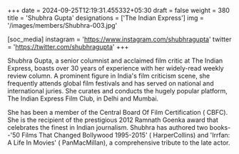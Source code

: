 +++
date = 2024-09-25T12:19:31.455332+05:30
draft = false
weight = 380
title = 'Shubhra Gupta'
designations = ['The Indian Express']
img = '/images/members/Shubhra-003.jpg'

[soc_media]
instagram = 'https://www.instagram.com/shubhragupta'
twitter = 'https://twitter.com/shubhragupta'
+++

Shubhra Gupta, a senior columnist and acclaimed film critic at The Indian Express, boasts over 30 years of experience with her widely-read weekly review column. A prominent figure in India's film criticism scene, she frequently attends global film festivals and has served on national and international juries. She curates and conducts the hugely popular platform, The Indian Express Film Club, in Delhi and Mumbai.

She has been a member of the Central Board Of Film Certification ( CBFC). She is the recipient of the prestigious 2012 Ramnath Goenka award that celebrates the finest in Indian journalism. Shubhra has authored two books--'50 Films That Changed Bollywood 1995-2015' ( HarperCollins) and 'Irrfan: A Life In Movies' ( PanMacMillan), a comprehensive tribute to the late actor.

